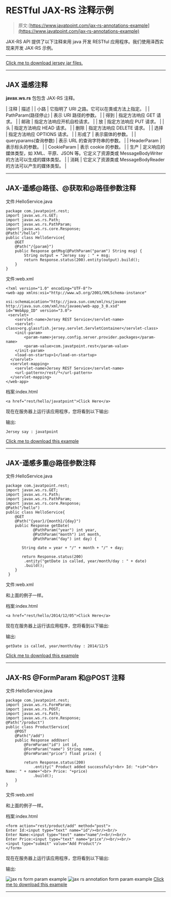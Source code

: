 # RESTful JAX-RS 注释示例

> 原文:[https://www.javatpoint.com/jax-rs-annotations-example](https://www.javatpoint.com/jax-rs-annotations-example)

JAX-RS API 提供了以下注释来用 java 开发 RESTful 应用程序。我们使用泽西实现来开发 JAX-RS 示例。

* * *

[Click me to download jersey jar files.](https://static.javatpoint.com/webservicepages/download/jerseyjars.zip)

* * *

## JAX 遥感注释

**javax.ws.rs** 包包含 JAX-RS 注释。

| 注释 | 描述 |
| 小路 | 它指明了 URI 之路。它可以在类或方法上指定。 |
| PathParam(路径停止) | 表示 URI 路径的参数。 |
| 得到 | 指定方法响应 GET 请求。 |
| 邮政 | 指定方法响应开机自检请求。 |
| 放 | 指定方法响应 PUT 请求。 |
| 头 | 指定方法响应 HEAD 请求。 |
| 删除 | 指定方法响应 DELETE 请求。 |
| 选择 | 指定方法响应 OPTIONS 请求。 |
| 形成了 | 表示窗体的参数。 |
| queryparams(查询参数) | 表示 URL 的查询字符串的参数。 |
| HeaderParam | 表示标头的参数。 |
| CookieParam | 表示 cookie 的参数。 |
| 生产 | 定义响应的媒体类型，如 XML、平原、JSON 等。它定义了资源类或 MessageBodyWriter 的方法可以生成的媒体类型。 |
| 消耗 | 它定义了资源类或 MessageBodyReader 的方法可以产生的媒体类型。 |

* * *

## JAX-遥感@路径、@获取和@路径参数注释

文件:HelloService.java

```
package com.javatpoint.rest;
import javax.ws.rs.GET;
import javax.ws.rs.Path;
import javax.ws.rs.PathParam;
import javax.ws.rs.core.Response;
@Path("/hello")
public class HelloService{
 	@GET
	@Path("/{param}")
	public Response getMsg(@PathParam("param") String msg) {
 		String output = "Jersey say : " + msg;
 		return Response.status(200).entity(output).build();
 	}
}

```

文件:web.xml

```
<?xml version="1.0" encoding="UTF-8"?>
<web-app xmlns:xsi="http://www.w3.org/2001/XMLSchema-instance" 

xsi:schemaLocation="http://java.sun.com/xml/ns/javaee 
http://java.sun.com/xml/ns/javaee/web-app_3_0.xsd" 
id="WebApp_ID" version="3.0">
 <servlet>
    <servlet-name>Jersey REST Service</servlet-name>
    <servlet-class>org.glassfish.jersey.servlet.ServletContainer</servlet-class>
    <init-param>
        <param-name>jersey.config.server.provider.packages</param-name>
        <param-value>com.javatpoint.rest</param-value>
    </init-param>
    <load-on-startup>1</load-on-startup>
  </servlet>
  <servlet-mapping>
    <servlet-name>Jersey REST Service</servlet-name>
    <url-pattern>/rest/*</url-pattern>
  </servlet-mapping>
</web-app> 

```

档案:index.html

```
<a href="rest/hello/javatpoint">Click Here</a>

```

现在在服务器上运行该应用程序，您将看到以下输出:

输出:

```
Jersey say : javatpoint 

```

[Click me to download this example](https://static.javatpoint.com/webservicepages/download/restfuljerseypath.zip)

* * *

## JAX-遥感多重@路径参数注释

文件:HelloService.java

```
package com.javatpoint.rest;
import javax.ws.rs.GET;
import javax.ws.rs.Path;
import javax.ws.rs.PathParam;
import javax.ws.rs.core.Response;
@Path("/hello")
public class HelloService{
 	@GET
	@Path("{year}/{month}/{day}")
	public Response getDate(
			@PathParam("year") int year,
			@PathParam("month") int month, 
			@PathParam("day") int day) {

	   String date = year + "/" + month + "/" + day;

	   return Response.status(200)
		.entity("getDate is called, year/month/day : " + date)
		.build();
 	}
 }

```

文件:web.xml

和上面的例子一样。

档案:index.html

```
<a href="rest/hello/2014/12/05">Click Here</a>

```

现在在服务器上运行该应用程序，您将看到以下输出:

输出:

```
getDate is called, year/month/day : 2014/12/5

```

[Click me to download this example](https://static.javatpoint.com/webservicepages/download/restfuljerseypathparam.zip)

* * *

## JAX-RS @FormParam 和@POST 注释

文件:HelloService.java

```
package com.javatpoint.rest;
import javax.ws.rs.FormParam;
import javax.ws.rs.POST;
import javax.ws.rs.Path;
import javax.ws.rs.core.Response;
@Path("/product")
public class ProductService{
 	@POST
 	@Path("/add")
	public Response addUser(
		@FormParam("id") int id,
		@FormParam("name") String name,
		@FormParam("price") float price) {

		return Response.status(200)
			.entity(" Product added successfuly!<br> Id: "+id+"<br> Name: " + name+"<br> Price: "+price)
			.build();
 	}
}

```

文件:web.xml

和上面的例子一样。

档案:index.html

```
<form action="rest/product/add" method="post">
Enter Id:<input type="text" name="id"/><br/><br/>
Enter Name:<input type="text" name="name"/><br/><br/>
Enter Price:<input type="text" name="price"/><br/><br/>
<input type="submit" value="Add Product"/>
</form>

```

现在在服务器上运行该应用程序，您将看到以下输出:

输出:

![jax rs form param example](../Images/05277612827285f9cdd9567da05b6cde.png)
![jax rs annotation form param example](../Images/da76b37b6a02608092cd531b32906763.png)
[Click me to download this example](https://static.javatpoint.com/webservicepages/download/restfuljerseyformparam.zip)

* * *